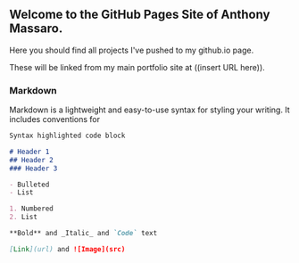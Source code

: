 ## Welcome to the GitHub Pages Site of Anthony Massaro.

Here you should find all projects I've pushed to my github.io page.

These will be linked from my main portfolio site at ((insert URL here)).

### Markdown

Markdown is a lightweight and easy-to-use syntax for styling your writing. It includes conventions for

```markdown
Syntax highlighted code block

# Header 1
## Header 2
### Header 3

- Bulleted
- List

1. Numbered
2. List

**Bold** and _Italic_ and `Code` text

[Link](url) and ![Image](src)
```
